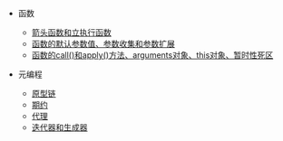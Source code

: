 - 函数
  - [箭头函数和立执行函数](箭头函数和立执行函数.md)
  - [函数的默认参数值、参数收集和参数扩展](函数的默认参数值、参数收集和参数扩展.md)
  - [函数的call()和apply()方法、arguments对象、this对象、暂时性死区](函数的call()和apply()方法、arguments对象、this对象、暂时性死区.md)


- 元编程
  - [原型链](原型链.md)
  - [期约](期约.md)
  - [代理](代理)
  - [迭代器和生成器](迭代器和生成器.md)
    
